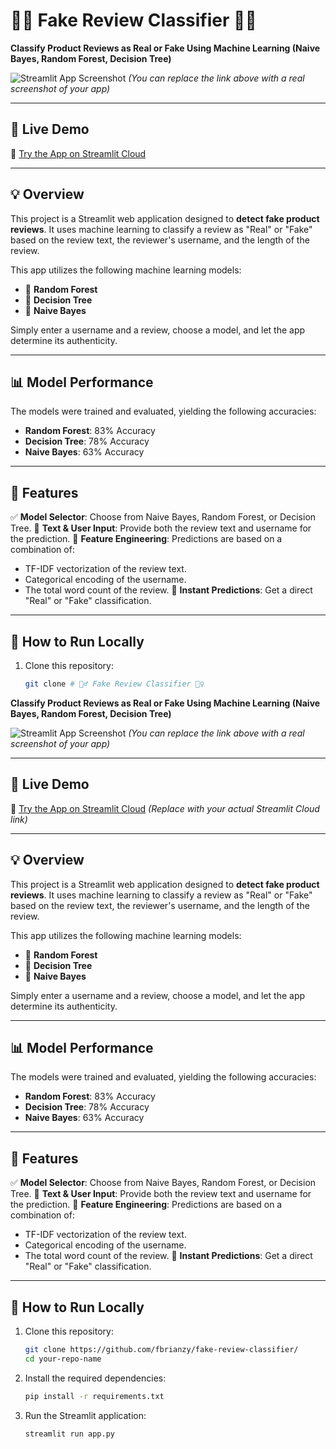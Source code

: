 # 🕵️‍♂️ Fake Review Classifier 🕵️‍♀️
**Classify Product Reviews as Real or Fake Using Machine Learning (Naive Bayes, Random Forest, Decision Tree)**

![Streamlit App Screenshot](./assets/Screenshot-app,png)
*(You can replace the link above with a real screenshot of your app)*

---

## 🚀 Live Demo
🔗 [Try the App on Streamlit Cloud](https://fake-review-classifier.streamlit.app/)

---

## 💡 Overview
This project is a Streamlit web application designed to **detect fake product reviews**. It uses machine learning to classify a review as "Real" or "Fake" based on the review text, the reviewer's username, and the length of the review.

This app utilizes the following machine learning models:
- 🌳 **Random Forest**
- 🌲 **Decision Tree**
- 🧠 **Naive Bayes**

Simply enter a username and a review, choose a model, and let the app determine its authenticity.

---

## 📊 Model Performance
The models were trained and evaluated, yielding the following accuracies:
- **Random Forest**: 83% Accuracy
- **Decision Tree**: 78% Accuracy
- **Naive Bayes**: 63% Accuracy

---

## 🧠 Features
✅ **Model Selector**: Choose from Naive Bayes, Random Forest, or Decision Tree.
📝 **Text & User Input**: Provide both the review text and username for the prediction.
🤖 **Feature Engineering**: Predictions are based on a combination of:
  - TF-IDF vectorization of the review text.
  - Categorical encoding of the username.
  - The total word count of the review.
🔮 **Instant Predictions**: Get a direct "Real" or "Fake" classification.

---

## 📁 How to Run Locally

1.  Clone this repository:
    ```bash
    git clone # 🕵️‍♂️ Fake Review Classifier 🕵️‍♀️
**Classify Product Reviews as Real or Fake Using Machine Learning (Naive Bayes, Random Forest, Decision Tree)**

![Streamlit App Screenshot](https://raw.githubusercontent.com/your-username/your-repo/main/assets/Screenshot.png)
*(You can replace the link above with a real screenshot of your app)*

---

## 🚀 Live Demo
🔗 [Try the App on Streamlit Cloud](https://your-streamlit-link.streamlit.app)
*(Replace with your actual Streamlit Cloud link)*

---

## 💡 Overview
This project is a Streamlit web application designed to **detect fake product reviews**. It uses machine learning to classify a review as "Real" or "Fake" based on the review text, the reviewer's username, and the length of the review.

This app utilizes the following machine learning models:
- 🌳 **Random Forest**
- 🌲 **Decision Tree**
- 🧠 **Naive Bayes**

Simply enter a username and a review, choose a model, and let the app determine its authenticity.

---

## 📊 Model Performance
The models were trained and evaluated, yielding the following accuracies:
- **Random Forest**: 83% Accuracy
- **Decision Tree**: 78% Accuracy
- **Naive Bayes**: 63% Accuracy

---

## 🧠 Features
✅ **Model Selector**: Choose from Naive Bayes, Random Forest, or Decision Tree.
📝 **Text & User Input**: Provide both the review text and username for the prediction.
🤖 **Feature Engineering**: Predictions are based on a combination of:
  - TF-IDF vectorization of the review text.
  - Categorical encoding of the username.
  - The total word count of the review.
🔮 **Instant Predictions**: Get a direct "Real" or "Fake" classification.

---

## 📁 How to Run Locally

1.  Clone this repository:
    ```bash
    git clone https://github.com/fbrianzy/fake-review-classifier/
    cd your-repo-name
    ```

2.  Install the required dependencies:
    ```bash
    pip install -r requirements.txt
    ```

3.  Run the Streamlit application:
    ```bash
    streamlit run app.py
    ```
